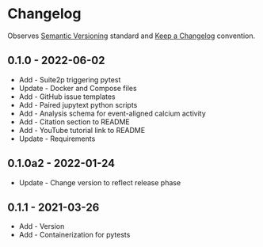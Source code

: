 # Changelog

Observes [Semantic Versioning](https://semver.org/spec/v2.0.0.html) standard and 
[Keep a Changelog](https://keepachangelog.com/en/1.0.0/) convention.

## 0.1.0 - 2022-06-02

+ Add - Suite2p triggering pytest
+ Update - Docker and Compose files
+ Add - GitHub issue templates
+ Add - Paired jupytext python scripts
+ Add - Analysis schema for event-aligned calcium activity
+ Add - Citation section to README
+ Add - YouTube tutorial link to README
+ Update - Requirements

## 0.1.0a2 - 2022-01-24

+ Update - Change version to reflect release phase

## 0.1.1 - 2021-03-26

+ Add - Version
+ Add - Containerization for pytests
